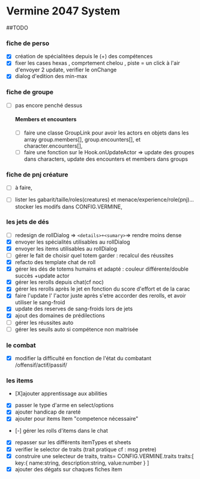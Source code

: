 # Vermine 2047 System


##TODO  

### fiche de perso 

- [X] création de spécialitées depuis le (+) des compétences
- [X] fixer les cases hexas , comprtement chelou , piste = un click à l'air d'envoyer 2 update, verifier le onChange
- [X] dialog d'edition des min-max

### fiche de groupe
- [ ] pas encore penché dessus

    #### Members et encounters
    
    - [ ] faire une classe GroupLink pour avoir les actors en objets dans les array group.members[], group.encounters[], et character.encounters[],
    - [ ] faire une fonction sur le Hook.onUpdateActor => update des groupes dans characters, update des encounters et members dans groups

### fiche de pnj créature
- [ ] à faire,
- [ ] lister les gabarit/taille/roles(creatures) et menace/experience/role(pnj)... stocker les modifs dans CONFIG.VERMINE, 


### les jets de dés
- [ ] redesign de rollDialog => `<details>+<sumary>`=> rendre moins dense
- [X] envoyer les spécialités utilisables au rollDialog
- [X] envoyer les items utilisables au rollDialog
- [ ] gérer le fait de choisir quel totem garder : recalcul des réussites
- [X] refacto des template chat de roll
- [X] gérer les dés de totems humains et adapté : couleur différente/double succès +update actor
- [X] gérer les rerolls depuis chat(cf noc)
- [X] gérer les rerolls après le jet en fonction du score d'effort et de la carac
- [X] faire l'update l' l'actor juste après s'etre accorder des rerolls, et avoir utiliser le sang-froid
- [X] update des reserves de sang-froids lors de jets 
- [X] ajout des domaines de prédilections
- [ ] gérer les réussites auto
- [ ] gérer les seuils auto si compétence non maitrisée

### le combat
- [X] modifier la difficulté en fonction de l'état du combatant /offensif/actif/passif/


### les items
- [X]ajouter apprentissage aux abilities
- [X] passer le type d'arme en select/options
- [X] ajouter handicap de rareté
- [X] ajouter pour items Item "competence nécessaire"
- [-] gérer les rolls d'items dans le chat
- [X] repasser sur les différents itemTypes et sheets
- [X] verifier le selector de traits (trait pratique cf : msg pretre) 
- [X] construire une selecteur de traits, traits= CONFIG.VERMINE.traits
        traits:[
            key:{
                name:string,
                description:string,
                value:number
            }
        ]
- [X] ajouter des dégats sur chaques fiches item
